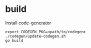 # build
Install [code-generator](https://github.com/kubernetes/code-generator)
```shell
export CODEGEN_PKG=<path/to/codegen>
./codegen/update-codegen.sh
go build
```